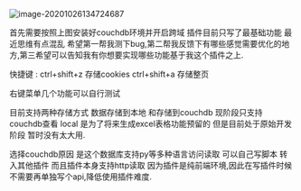 ![image-20201026134724687](C:\Users\Wang\Desktop\node\Chrome插件\my-chrome-save-data-6.0\img\1605152649.jpg)

首先需要按照上图安装好couchdb环境并开启跨域  插件目前只写了最基础功能 最近思维有点混乱 希望第一帮我测下bug,第二帮我反馈下有哪些感觉需要优化的地方,第三希望可以告知我有你想要实现哪些功能基于我这个插件之上.

快捷键 : ctrl+shift+z 存储cookies  ctrl+shift+a 存储整页  

右键菜单几个功能可以自行测试 

目前支持两种存储方式  数据存储到本地 和存储到couchdb   现阶段只支持couchdb查看 local 是为了将来生成excel表格功能预留的   但是目前处于原始开发阶段  暂时没有太大用.

选择couchdb原因 是这个数据库支持py等多种语言访问读取  可以自己写脚本 转入其他插件 而且插件本身支持http读取  因为插件是纯前端环境,因此在写插件时候不需要再单独写个api,降低使用插件难度.